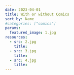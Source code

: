 ```yaml
---
date: 2023-04-01
title: With or without Comics
sort_by: Name
#categories: ["comics"]
params:
  featured_image: 1.jpg
resources:
  - src: 2.jpg
    title: 
  - src: 3.jpg
    title:
  - src: 4.jpg
    title:
---
```

